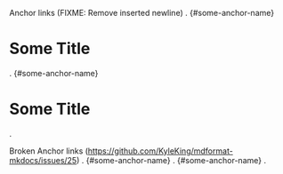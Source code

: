 Anchor links (FIXME: Remove inserted newline)
.
[](){#some-anchor-name}
# Some Title
.
[](){#some-anchor-name}

# Some Title
.

Broken Anchor links (https://github.com/KyleKing/mdformat-mkdocs/issues/25)
.
[](<>){#some-anchor-name}
.
[](){#some-anchor-name}
.
